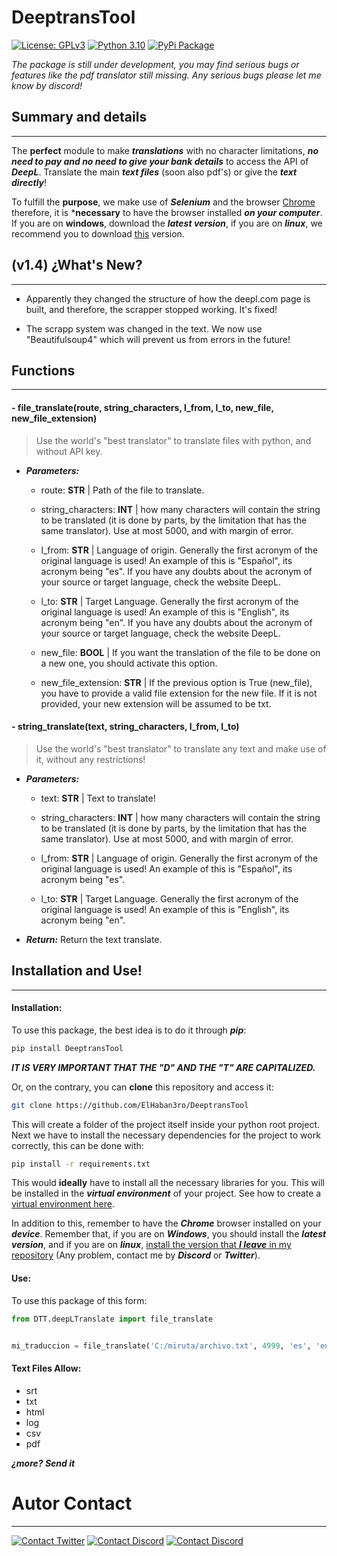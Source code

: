 # DeeptransTool

[![License: GPLv3](https://img.shields.io/badge/License-GPLv3-yellowgreen.svg?style=flat-square)](https://www.gnu.org/licenses/gpl-3.0.en.html) [![Python 3.10](https://img.shields.io/badge/Python-3.10-blue.svg?style=flat-square&logo=python)](https://www.python.org/downloads/release/python-310/) [![PyPi Package](https://img.shields.io/badge/PyPi_Package-pip_install_DeeptransTool-yellow.svg?style=flat-square&logo=pypi)](https://pypi.org/project/DeeptransTool/)

*The package is still under development, you may find serious bugs or features like the pdf translator still missing. Any serious bugs please let me know by discord!*


## Summary and details
---
The **perfect** module to make ***translations*** with no character limitations, ***no need to pay and no need to give your bank details*** to access the API of ***DeepL***. Translate the main ***text files*** (soon also pdf's) or give the ***text directly***!

To fulfill the **purpose**, we make use of ***Selenium*** and the browser [Chrome](https://www.google.com/chrome/) therefore, it is ***necessary** to have the browser installed ***on your computer***. If you are on **windows**, download the ***latest version***, if you are on ***linux***, we recommend you to download [this](https://github.com/ElHaban3ro/DeeptransTool/blob/main/packages/google-chrome-linux64-105.0.5195.125.deb?raw=true) version. 



## (v1.4) ¿What's New?
---
- Apparently they changed the structure of how the deepl.com page is built, and therefore, the scrapper stopped working. It's fixed!

- The scrapp system was changed in the text. We now use "Beautifulsoup4" which will prevent us from errors in the future!


## Functions
---

#### - file_translate(route, string_characters, l_from, l_to, new_file, new_file_extension)
> Use the world's "best translator" to translate files with python, and without API key.
>
- ***Parameters:*** 
    
    - route: **STR** | Path of the file to translate.
    
    - string_characters: **INT** | how many characters will contain the string to be translated (it is done by parts, by the limitation that has the same translator). Use at most 5000, and with margin of error.
    
    - l_from: **STR** | Language of origin. Generally the first acronym of the original language is used! An example of this is "Español", its acronym being "es". If you have any doubts about the acronym of your source or target language, check the website DeepL.

    - l_to: **STR** | Target Language. Generally the first acronym of the original language is used! An example of this is "English", its acronym being "en". If you have any doubts about the acronym of your source or target language, check the website DeepL.

    - new_file: **BOOL** | If you want the translation of the file to be done on a new one, you should activate this option.

    - new_file_extension: **STR** | If the previous option is True (new_file), you have to provide a valid file extension for the new file. If it is not provided, your new extension will be assumed to be txt.




#### - string_translate(text, string_characters, l_from, l_to)
> Use the world's "best translator" to translate any text and make use of it, without any restrictions!
>
- ***Parameters:*** 
    - text: **STR** | Text to translate!
    
    - string_characters: **INT** | how many characters will contain the string to be translated (it is done by parts, by the limitation that has the same translator). Use at most 5000, and with margin of error.
    
    - l_from: **STR** | Language of origin. Generally the first acronym of the original language is used! An example of this is "Español", its acronym being "es".

    - l_to: **STR** | Target Language. Generally the first acronym of the original language is used! An example of this is "English", its acronym being "en".


- ***Return:***
    Return the text translate.
    


## Installation and Use!
---

#### Installation:
To use this package, the best idea is to do it through ***pip***:
```bash
pip install DeeptransTool
```
***IT IS VERY IMPORTANT THAT THE "D" AND THE "T" ARE CAPITALIZED.***


Or, on the contrary, you can **clone** this repository and access it:
```bash
git clone https://github.com/ElHaban3ro/DeeptransTool
```

This will create a folder of the project itself inside your python root project. Next we have to install the necessary dependencies for the project to work correctly, this can be done with:
```bash
pip install -r requirements.txt 
```

This would **ideally** have to install all the necessary libraries for you. This will be installed in the ***virtual environment*** of your project. See how to create a [virtual environment here]('https://docs.python.org/3/tutorial/venv.html').


In addition to this, remember to have the ***Chrome*** browser installed on your ***device***. Remember that, if you are on ***Windows***, you should install the ***latest version***, and if you are on ***linux***, [install the version that ***I leave*** in my repository](https://github.com/ElHaban3ro/DeeptransTool/blob/main/packages/google-chrome-linux64-105.0.5195.125.deb?raw=true) (Any problem, contact me by ***Discord*** or ***Twitter***).



#### Use:
To use this package of this form:
```python
from DTT.deepLTranslate import file_translate


mi_traduccion = file_translate('C:/miruta/archivo.txt', 4999, 'es', 'en', True, 'srt')
```

#### Text Files Allow:
- srt
- txt
- html
- log
- csv
- pdf

***¿more? Send it***



# Autor Contact
---

[![Contact Twitter](https://img.shields.io/badge/Twitter-ElHaban3ro-9cf.svg?style=for-the-badge&logo=twitter)](https://twitter.com/ElHaban3ro) [![Contact Discord](https://img.shields.io/badge/Discord-!%20Die()%231274-lightgray?style=for-the-badge&logo=discord)](https://discord.com) [![Contact Discord](https://img.shields.io/badge/GitHub-ElHaban3ro-lightgray?style=for-the-badge&logo=github)](https://github.com/ElHaban3ro)